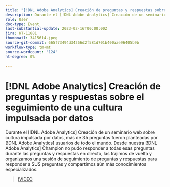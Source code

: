 ```yaml
---
title: "[!DNL Adobe Analytics] Creación de preguntas y respuestas sobre el seguimiento de la cultura impulsada por datos"
description: Durante el [!DNL Adobe Analytics] Creación de un seminario web sobre cultura impulsada por datos, más de 35 preguntas fueron planteadas por [!DNL Adobe Analytics] usuarios de todo el mundo. Desde nuestra [!DNL Adobe Analytics] Champion no pudo responder a todas esas preguntas durante las preguntas y respuestas en directo, las trajimos de vuelta y organizamos una sesión de seguimiento de preguntas y respuestas para responder a SUS preguntas y compartimos aún más conocimientos especializados.
role: User
doc-type: Event
last-substantial-update: 2023-02-16T00:00:00Z
jira: KT-11881
thumbnail: 3415614.jpeg
source-git-commit: 665f73494d34266d2f581d701b400aae96405b9b
workflow-type: tm+mt
source-wordcount: '124'
ht-degree: 0%

---
```



# [!DNL Adobe Analytics] Creación de preguntas y respuestas sobre el seguimiento de una cultura impulsada por datos

Durante el [!DNL Adobe Analytics] Creación de un seminario web sobre cultura impulsada por datos, más de 35 preguntas fueron planteadas por [!DNL Adobe Analytics] usuarios de todo el mundo. Desde nuestra [!DNL Adobe Analytics] Champion no pudo responder a todas esas preguntas durante las preguntas y respuestas en directo, las trajimos de vuelta y organizamos una sesión de seguimiento de preguntas y respuestas para responder a SUS preguntas y compartimos aún más conocimientos especializados.

>[!VIDEO](https://video.tv.adobe.com/v/3415614/?quality=12&learn=on)
